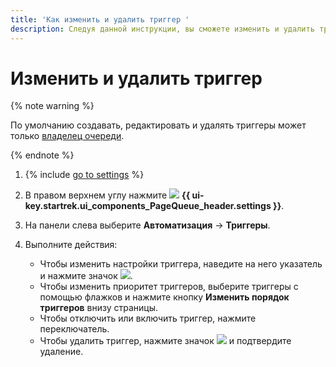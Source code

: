 ```yaml
---
title: 'Как изменить и удалить триггер '
description: Следуя данной инструкции, вы сможете изменить и удалить триггер.
---
```


# Изменить и удалить триггер

{% note warning %}

По умолчанию создавать, редактировать и удалять триггеры может только [владелец очереди](../manager/queue-access.md).

{% endnote %}

1. {% include [go to settings](../../_includes/tracker/transition-page.md) %} 

1. В правом верхнем углу нажмите ![](../../_assets/tracker/svg/queue-settings.svg) **{{ ui-key.startrek.ui_components_PageQueue_header.settings }}**. 

1. На панели слева выберите **Автоматизация** → **Триггеры**.

1. Выполните действия: 
    - Чтобы изменить настройки триггера, наведите на него указатель и нажмите значок ![](../../_assets/tracker/icon-edit.png).
    - Чтобы изменить приоритет триггеров, выберите триггеры с помощью флажков и нажмите кнопку **Изменить порядок триггеров** внизу страницы.
    - Чтобы отключить или включить триггер, нажмите переключатель.
    - Чтобы удалить триггер, нажмите значок ![](../../_assets/tracker/icon-delete.png) и подтвердите удаление.



